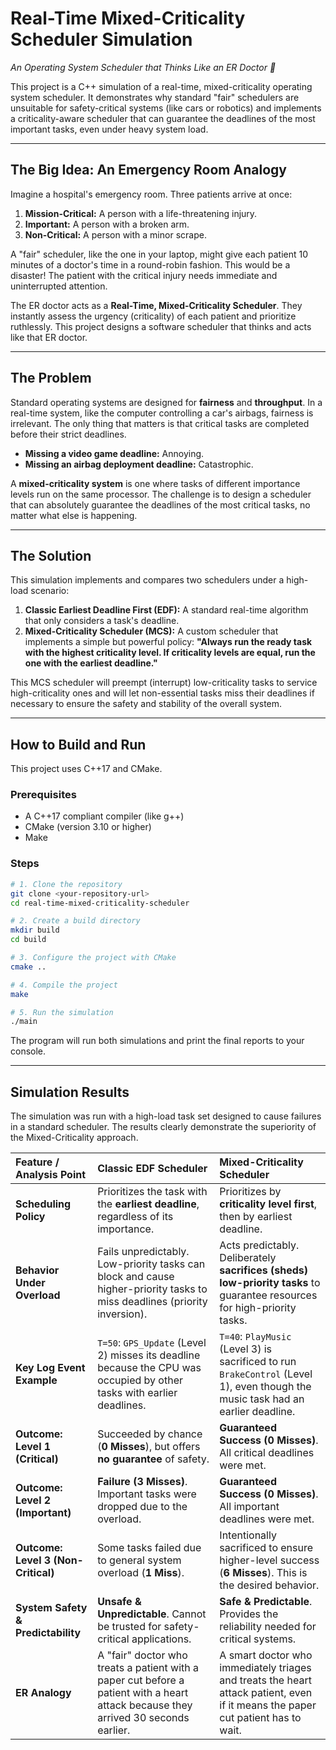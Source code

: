 # Real-Time Mixed-Criticality Scheduler Simulation
*An Operating System Scheduler that Thinks Like an ER Doctor 🏥*

This project is a C++ simulation of a real-time, mixed-criticality operating system scheduler. It demonstrates why standard "fair" schedulers are unsuitable for safety-critical systems (like cars or robotics) and implements a criticality-aware scheduler that can guarantee the deadlines of the most important tasks, even under heavy system load.

---

## The Big Idea: An Emergency Room Analogy

Imagine a hospital's emergency room. Three patients arrive at once:
1.  **Mission-Critical:** A person with a life-threatening injury.
2.  **Important:** A person with a broken arm.
3.  **Non-Critical:** A person with a minor scrape.

A "fair" scheduler, like the one in your laptop, might give each patient 10 minutes of a doctor's time in a round-robin fashion. This would be a disaster! The patient with the critical injury needs immediate and uninterrupted attention.

The ER doctor acts as a **Real-Time, Mixed-Criticality Scheduler**. They instantly assess the urgency (criticality) of each patient and prioritize ruthlessly. This project designs a software scheduler that thinks and acts like that ER doctor.



---

## The Problem
Standard operating systems are designed for **fairness** and **throughput**. In a real-time system, like the computer controlling a car's airbags, fairness is irrelevant. The only thing that matters is that critical tasks are completed before their strict deadlines.

* **Missing a video game deadline:** Annoying.
* **Missing an airbag deployment deadline:** Catastrophic.

A **mixed-criticality system** is one where tasks of different importance levels run on the same processor. The challenge is to design a scheduler that can absolutely guarantee the deadlines of the most critical tasks, no matter what else is happening.

---

## The Solution
This simulation implements and compares two schedulers under a high-load scenario:

1.  **Classic Earliest Deadline First (EDF):** A standard real-time algorithm that only considers a task's deadline.
2.  **Mixed-Criticality Scheduler (MCS):** A custom scheduler that implements a simple but powerful policy: **"Always run the ready task with the highest criticality level. If criticality levels are equal, run the one with the earliest deadline."**

This MCS scheduler will preempt (interrupt) low-criticality tasks to service high-criticality ones and will let non-essential tasks miss their deadlines if necessary to ensure the safety and stability of the overall system.

---

## How to Build and Run

This project uses C++17 and CMake.

### Prerequisites
* A C++17 compliant compiler (like g++)
* CMake (version 3.10 or higher)
* Make

### Steps
```bash
# 1. Clone the repository
git clone <your-repository-url>
cd real-time-mixed-criticality-scheduler

# 2. Create a build directory
mkdir build
cd build

# 3. Configure the project with CMake
cmake ..

# 4. Compile the project
make

# 5. Run the simulation
./main
```
The program will run both simulations and print the final reports to your console.

---

## Simulation Results

The simulation was run with a high-load task set designed to cause failures in a standard scheduler. The results clearly demonstrate the superiority of the Mixed-Criticality approach.

| Feature / Analysis Point | Classic EDF Scheduler | Mixed-Criticality Scheduler |
| :--- | :--- | :--- |
| **Scheduling Policy** | Prioritizes the task with the **earliest deadline**, regardless of its importance. | Prioritizes by **criticality level first**, then by earliest deadline. |
| **Behavior Under Overload** | Fails unpredictably. Low-priority tasks can block and cause higher-priority tasks to miss deadlines (priority inversion). | Acts predictably. Deliberately **sacrifices (sheds) low-priority tasks** to guarantee resources for high-priority tasks. |
| **Key Log Event Example** | `T=50`: `GPS_Update` (Level 2) misses its deadline because the CPU was occupied by other tasks with earlier deadlines. | `T=40`: `PlayMusic` (Level 3) is sacrificed to run `BrakeControl` (Level 1), even though the music task had an earlier deadline. |
| **Outcome: Level 1 (Critical)** | Succeeded by chance (**0 Misses**), but offers **no guarantee** of safety. | **Guaranteed Success (0 Misses)**. All critical deadlines were met. |
| **Outcome: Level 2 (Important)** | **Failure (3 Misses)**. Important tasks were dropped due to the overload. | **Guaranteed Success (0 Misses)**. All important deadlines were met. |
| **Outcome: Level 3 (Non-Critical)** | Some tasks failed due to general system overload (**1 Miss**). | Intentionally sacrificed to ensure higher-level success (**6 Misses**). This is the desired behavior. |
| **System Safety & Predictability**| **Unsafe & Unpredictable**. Cannot be trusted for safety-critical applications. | **Safe & Predictable**. Provides the reliability needed for critical systems. |
| **ER Analogy** | A "fair" doctor who treats a patient with a paper cut before a patient with a heart attack because they arrived 30 seconds earlier. | A smart doctor who immediately triages and treats the heart attack patient, even if it means the paper cut patient has to wait. |